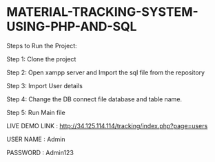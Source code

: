 # MATERIAL-TRACKING-SYSTEM-USING-PHP-AND-SQL


Steps to Run the Project:

Step 1: Clone the project

Step 2: Open xampp server and Import the sql file from the repository

Step 3: Import User details

Step 4: Change the DB connect file database and table name.

Step 5: Run Main file


LIVE DEMO LINK : http://34.125.114.114/tracking/index.php?page=users

USER NAME : Admin

PASSWORD : Admin123
